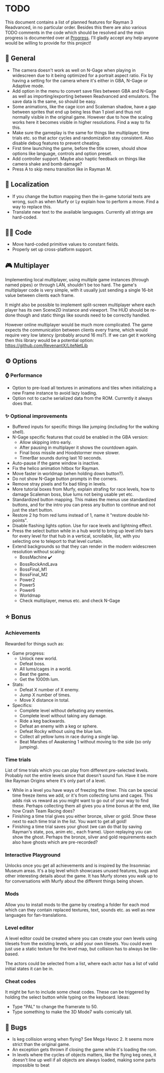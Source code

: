 # TODO
This document contains a list of planned features for Rayman 3 Readvanced, in no particular order. Besides this there are also various TODO comments in the code which should be resolved and the main progress is documented over at [Progress](PROGRESS.MD). I'll gladly accept any help anyone would be willing to provide for this project!

## 📃 General
- The camera doesn't work as well on N-Gage when playing in widescreen due to it being optimized for a portrait aspect ratio. Fix by having a setting for the camera where it's either in GBA, N-Gage or Adaptive mode.
- Add option in the menu to convert save files between GBA and N-Gage as well as importing/exporting between Readvanced and emulators. The save data is the same, so should be easy.
- Some animations, like the cage icon and Scaleman shadow, have a gap between sprites that end up being less than 1 pixel and thus not normally visible in the original game. However due to how the scaling works here it becomes visible in higher resolutions. Find a way to fix this.
- Make sure the gameplay is the same for things like multiplayer, time trials etc. so that actor cycles and randomization stay consistent. Also disable debug features to prevent cheating.
- First time launching the game, before the title screen, should show options like language, controls and option preset.
- Add controller support. Maybe also haptic feedback on things like camera shake and bomb damage?
- Press A to skip menu transition like in Rayman M.

## 💬 Localization
- If you change the button mapping then the in-game tutorial texts are wrong, such as when Murfy or Ly explain how to perform a move. Find a way to replace this.
- Translate new text to the available languages. Currently all strings are hard-coded.

## 🧑‍💻 Code
- Move hard-coded primitive values to constant fields.
- Properly set up cross-platform support.

## 🎮 Multiplayer
Implementing local multiplayer, using multiple game instances (through named pipes) or through LAN, shouldn't be too hard. The game's multiplayer code is very simple, with it usually just sending a single 16-bit value between clients each frame.

It might also be possible to implement split-screen multiplayer where each player has its own Scene2D instance and viewport. The HUD should be re-done though and static things like sounds need to be correctly handled.

However online multiplayer would be much more complicated. The game expects the communication between clients every frame, which would require very low latency (probably around 16 ms?). If we can get it working then this library would be a potential option: https://github.com/RevenantX/LiteNetLib

## ⚙️ Options
### ⌚ Performance
- Option to pre-load all textures in animations and tiles when initializing a new Frame instance to avoid lazy loading.
- Option not to cache serialized data from the ROM. Currently it always does that.

### ✨ Optional improvements
- Buffered inputs for specific things like jumping (including for the walking shell).
- N-Gage specific features that could be enabled in the GBA version:
    - Allow skipping intro early.
    - After pausing in multiplayer it shows the countdown again.
    - Final boss missile and Hoodstormer move slower.
    - TimerBar sounds during last 10 seconds.
- Auto-pause if the game window is inactive.
- Fix the helico animation hitbox for Rayman.
- Move faster in worldmap (when holding down button?).
- Do not show N-Gage button prompts in the corners.
- Remove stray pixels and fix bad tiling in levels.
- More tutorial boxes from Murfy, explain strafing for race levels, how to damage Scaleman boss, blue lums not being usable yet etc.
- Standardized button mapping. This makes the menus use standardized buttons, and for the intro you can press any button to continue and not just the start button.
- Restore 2 hp from red lums instead of 1, name it "restore double hit-points".
- Disable flashing lights option. Use for race levels and lightning effect.
- Press the select button while in a hub world to bring up level info bars for every level for that hub in a vertical, scrollable, list, with you selecting one to teleport to that level curtain.
- Extend backgrounds so that they can render in the modern widescreen resolution without scaling:
    - BossMachine ✔️
    - BossRockAndLava
    - BossFinal_M1
    - BossFinal_M2
    - Power2
    - Power5
    - Power6
    - Worldmap
    - Check multiplayer, menus etc. and check N-Gage

## ⭐ Bonus
### Achievements
Rewarded for things such as:
- Game progress:
    - Unlock new world.
    - Defeat boss.
    - All lums/cages in a world.
    - Beat the game.
    - Get the 1000th lum.
- Stats:
    - Defeat X number of X enemy.
    - Jump X number of times.
    - Move X distance in total.
- Specifics:
    - Complete level without defeating any enemies.
    - Complete level without taking any damage.
    - Ride a keg backwards.
    - Defeat an enemy with a keg or sphere.
    - Defeat Rocky without using the blue lum.
    - Collect all yellow lums in race during a single lap.
    - Beat Marshes of Awakening 1 without moving to the side (so only jumping).

### Time trials
List of time trials which you can play from different pre-selected levels. Probably not the entire levels since that doesn't sound fun. Have it be more like Rayman Origins where it's only part of a level.
- While in a level you have ways of freezing the timer. This can be special time freeze items we add, or it's from collecting lums and cages. This adds risk vs reward as you might want to go out of your way to find these. Perhaps collecting them all gives you a time bonus at the end, like how Crash Team Racing does?
- Finishing a time trial gives you either bronze, silver or gold. Show these next to each time trial in the list. You want to get all gold!
- Finishing a time trial saves your ghost (we can do that by saving Rayman's state, pos, anim etc., each frame). Upon replaying you can show the ghost. Perhaps the bronze, silver and gold requirements each also have ghosts which are pre-recorded?

### Interactive Playground
Unlocks once you get all achievements and is inspired by the Insomniac Museum areas. It's a big level which showcases unused features, bugs and other interesting details about the game. It has Murfy stones you walk up to for conversations with Murfy about the different things being shown.

### Mods
Allow you to install mods to the game by creating a folder for each mod which can they contain replaced textures, text, sounds etc. as well as new languages for fan-translations.

### Level editor
A level editor could be created where you can create your own levels using tilesets from the existing levels, or add your own tilesets. You could even just use a static texture for the level map, but collision has to always be tile-based.

The actors could be selected from a list, where each actor has a list of valid initial states it can be in.

### Cheat codes
It might be fun to include some cheat codes. These can be triggered by holding the select button while typing on the keyboard. Ideas:
- Type "PAL" to change the framerate to 50.
- Type something to make the 3D Mode7 walls comically tall.

## 🐞 Bugs
- Is keg collision wrong when flying? See Mega Havoc 2. It seems more strict than the original game.
- An exception gets thrown if closing the game while it's loading the rom.
- In levels where the cycles of objects matters, like the flying keg ones, it doesn't line up well if all objects are always loaded, making some parts impossible to beat
